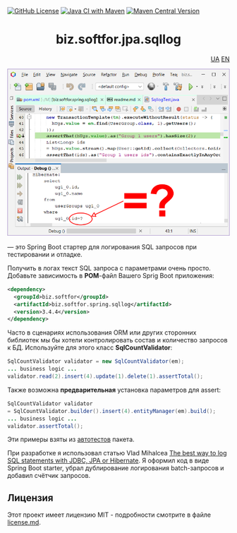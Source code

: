[![GitHub License](https://img.shields.io/github/license/ovsyannykov/biz.softfor.spring.sqllog)](license.md)
[![Java CI with Maven](https://github.com/ovsyannykov/biz.softfor.spring.sqllog/actions/workflows/maven.yml/badge.svg)](https://github.com/ovsyannykov/biz.softfor.spring.sqllog/actions/workflows/maven.yml)
[![Maven Central Version](https://img.shields.io/maven-central/v/biz.softfor/biz.softfor.spring.sqllog)](https://mvnrepository.com/artifact/biz.softfor/biz.softfor.spring.sqllog)

<h1 align="center">biz.softfor.jpa.sqllog</h1>
<p align="right">
  <a href="readme.ua.md">UA</a>
  <a href="readme.md">EN</a>
</p>

![Demo](doc/images/readme.png)

— это Spring Boot стартер для логирования SQL запросов при тестировании и отладке.

Получить в логах текст SQL запроса с параметрами очень просто.
Добавьте зависимость в __POM__-файл Вашего Sprig Boot приложения:
```xml
<dependency>
  <groupId>biz.softfor</groupId>
  <artifactId>biz.softfor.spring.sqllog</artifactId>
  <version>3.4.4</version>
</dependency>
```

Часто в сценариях использования ORM или других сторонних библиотек мы бы хотели
контролировать состав и количество запросов к БД. Используйте для этого класс
__SqlCountValidator__:
```java
SqlCountValidator validator = new SqlCountValidator(em);
... business logic ...
validator.read(2).insert(4).update(1).delete(1).assertTotal();
```

Также возможна __предварительная__ установка параметров для assert:
```java
SqlCountValidator validator
= SqlCountValidator.builder().insert(4).entityManager(em).build();
... business logic ...
validator.assertTotal();
```

Эти примеры взяты из [автотестов](src/test/java/biz/softfor/spring/sqllog/) пакета.

При разработке я использовал статью Vlad Mihalcea
[The best way to log SQL statements with JDBC, JPA or Hibernate](https://vladmihalcea.com/the-best-way-to-log-jdbc-statements/).
Я оформил код в виде Spring Boot starter, убрал дублирование логирования
batch-запросов и добавил счётчик запросов.

## Лицензия

Этот проект имеет лицензию MIT - подробности смотрите в файле [license.md](license.md).

